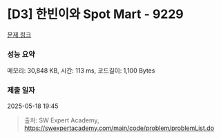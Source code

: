 # [D3] 한빈이와 Spot Mart - 9229 

[문제 링크](https://swexpertacademy.com/main/code/problem/problemDetail.do?contestProbId=AW8Wj7cqbY0DFAXN) 

### 성능 요약

메모리: 30,848 KB, 시간: 113 ms, 코드길이: 1,100 Bytes

### 제출 일자

2025-05-18 19:45



> 출처: SW Expert Academy, https://swexpertacademy.com/main/code/problem/problemList.do